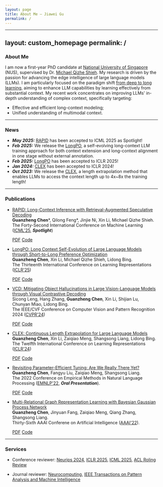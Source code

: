 ```yaml
---
layout: page
title: About Me – Jiawei Gu
permalink: /
---
```


---
layout: custom_homepage
permalink: /
---

### About Me

I am now a first-year PhD candidate at [National University of Singapore](https://nus.edu.sg/) (NUS), supervised by Dr. [Michael Qizhe Shieh](https://michaelshieh.com/).
My research is driven by the passion for advancing the edge intelligence of large language models (LLMs). I am particularly focused on the paradigm shift [from deep to long learning](https://hazyresearch.stanford.edu/blog/2023-03-27-long-learning), aiming to enhance LLM capabilities by learning effectively from substantial context. My recent work concentrates on improving LLMs' in-depth understanding of complex context, specifically targeting:

- Effective and efficient long-context modeling;
- Unified understanding of multimodal context.

---

### News
- ***May 2025:*** [RAPID](https://arxiv.org/abs/2502.20330) has been accepted to ICML 2025 as Spotlight!
- ***Feb 2025:*** We release the [LongPO](https://www.arxiv.org/pdf/2502.13922), a self-evolving long-context LLM training approach for both context extension and long-context alignment in one stage without external annotation.
- ***Feb 2025:*** [LongPO](https://www.arxiv.org/pdf/2502.13922) has been accepted to ICLR 2025!
- ***Jan 2024:*** [CLEX](https://arxiv.org/abs/2310.16450) has been accepted to ICLR 2024!
- ***Oct 2023:*** We release the [CLEX](https://arxiv.org/abs/2310.16450), a length extrapolation method that enables LLMs to access the context length up to 4x~8x the training length!

---

### Publications

- [RAPID: Long-Context Inference with Retrieval-Augmented Speculative Decoding](https://arxiv.org/abs/2502.20330)<br>
  **Guanzheng Chen**\*, Qilong Feng\*, Jinjie Ni, Xin Li, Michael Qizhe Shieh.<br>
   The Forty-Second International Conference on Machine Learning ([ICML'25](https://icml.cc/), ***Spotlight***)

  <div class="btn-links">
  <a class="btn btn-outline-primary btn-page-header btn-sm" href="https://arxiv.org/pdf/2502.20330" target="_blank" rel="noopener">PDF</a>
  <a class="btn btn-outline-primary btn-page-header btn-sm" href="https://github.com/John-AI-Lab/RAPID" target="_blank" rel="noopener">Code</a>
  </div>

- [LongPO: Long Context Self-Evolution of Large Language Models through Short-to-Long Preference Optimization](https://arxiv.org/abs/2502.13922)<br>
  **Guanzheng Chen**, Xin Li, Michael Qizhe Shieh, Lidong Bing.<br>
 The Thirteenth International Conference on Learning Representations ([ICLR'25](https://iclr.cc/))
  
  <div class="btn-links">
  <a class="btn btn-outline-primary btn-page-header btn-sm" href="https://www.arxiv.org/pdf/2502.13922" target="_blank" rel="noopener">PDF</a>
  <a class="btn btn-outline-primary btn-page-header btn-sm" href="https://github.com/DAMO-NLP-SG/LongPO" target="_blank" rel="noopener">Code</a>
  </div>


- [VCD: Mitigating Object Hallucinations in Large Vision-Language Models through Visual Contrastive Decoding](https://arxiv.org/abs/2311.16922)<br>
 Sicong Leng, Hang Zhang, **Guanzheng Chen**, Xin Li, Shijian Lu, Chunyan Miao, Lidong Bing.<br>
 The IEEE/CVF Conference on Computer Vision and Pattern Recognition 2024 ([CVPR'24](https://cvpr.thecvf.com/Conferences/2024))
  
  <div class="btn-links">
  <a class="btn btn-outline-primary btn-page-header btn-sm" href="https://arxiv.org/pdf/2311.16922" target="_blank" rel="noopener">PDF</a>
  <a class="btn btn-outline-primary btn-page-header btn-sm" href="https://github.com/DAMO-NLP-SG/VCD" target="_blank" rel="noopener">Code</a>
  </div>



- [CLEX: Continuous Length Extrapolation for Large Language Models](https://arxiv.org/pdf/2310.16450.pdf)<br>
  **Guanzheng Chen**, Xin Li, Zaiqiao Meng, Shangsong Liang, Lidong Bing.<br>
 The Twelfth International Conference on Learning Representations ([ICLR'24](https://iclr.cc/))
  
  <div class="btn-links">
  <a class="btn btn-outline-primary btn-page-header btn-sm" href="https://arxiv.org/pdf/2310.16450.pdf" target="_blank" rel="noopener">PDF</a>
  <a class="btn btn-outline-primary btn-page-header btn-sm" href="https://github.com/DAMO-NLP-SG/CLEX" target="_blank" rel="noopener">Code</a>
  </div>


- [Revisiting Parameter-Efficient Tuning: Are We Really There Yet?](https://arxiv.org/abs/2202.07962)<br>
  **Guanzheng Chen**, Fangyu Liu, Zaiqiao Meng, Shangsong Liang.<br>
  The 2022 Conference on Empirical Methods in Natural Language Processing ([EMNLP'22](https://2022.emnlp.org/), ***Oral Presentation***).
  
  <div class="btn-links">
  <a class="btn btn-outline-primary btn-page-header btn-sm" href="https://arxiv.org/pdf/2202.07962.pdf" target="_blank" rel="noopener">PDF</a>
  <a class="btn btn-outline-primary btn-page-header btn-sm" href="https://github.com/guanzhchen/petuning" target="_blank" rel="noopener">Code</a>
  </div>

- [Multi-Relational Graph Representation Learning with Bayesian Gaussian Process Network](https://ojs.aaai.org/index.php/AAAI/article/view/20492)<br>
  **Guanzheng Chen**, Jinyuan Fang, Zaiqiao Meng, Qiang Zhang, Shangsong Liang.<br>
  Thirty-Sixth AAAI Conferene on Artificial Intelligence ([AAAI'22](https://aaai.org/Conferences/AAAI-22/)).<br>
  
  <div class="btn-links">
  <a class="btn btn-outline-primary btn-page-header btn-sm" href="{{ '/data/papers/8491.ChenG_with_appendix.pdf' | relative_url }}" target="_blank" rel="noopener">PDF</a>
  <a class="btn btn-outline-primary btn-page-header btn-sm" href="https://github.com/sysu-gzchen/GGPN" target="_blank" rel="noopener">Code</a>
  </div>

---

### Services

- Conference reviewer: [Neurips 2024](https://neurips.cc/Conferences/2024), [ICLR 2025](https://iclr.cc/), [ICML 2025](https://icml.cc/), [ACL Roling Review ](https://aclrollingreview.org/)

- Journal reviewer: [Neurocomputing](https://www.sciencedirect.com/journal/neurocomputing), [IEEE Transactions on Pattern Analysis and Machine Intelligence](https://ieeexplore.ieee.org/xpl/RecentIssue.jsp?punumber=34)
<!-- 
# About Me

[cite_start]I am Jiawei Gu, an MSc student in Computer Science at Sun Yat-sen University, expected to graduate in June 2025[cite: 1]. 

[cite_start]My research journey started later than usual due to my volunteer service experience[cite: 20]. [cite_start]However, I possess an unparalleled passion for exploration and scientific inquiry[cite: 21]. [cite_start]Over the past year of dedicated research study, I have solidified my aspiration to contribute to the field of Natural Language Processing (NLP)[cite: 22]. [cite_start]I am actively pursuing this goal, much like my unwavering commitment to morning runs over the past five years[cite: 22]. [cite_start]I firmly believe that "pain is inevitable, suffering is optional" and I am ready to embrace the challenges that come with pursuing what I desire[cite: 23]. [cite_start]Specifically, I have delved into research on natural language and multi-modal approaches, shaping me into an independent researcher with clear ideas about future research directions[cite: 24].

My research interests include:
* [cite_start]Scaling of Text/Multimodal Reasoning [cite: 24]
* [cite_start]Efficient Learning for Training and Inference [cite: 24]
* [cite_start]Domain Knowledge Injection [cite: 24]

---


# News

* [cite_start]**July 2025:** My paper, "[EMMA: An Enhanced MultiModal Reasoning Benchmark](YOUR_EMMA_ARXIV_LINK)"[cite: 6], has been accepted to ICML 2025 as an Oral presentation!
* [cite_start]**July 2025:** My paper, "[Boosting Decision-Making Ability of LLMs with Speculative Reward Model Cost-Effectively](YOUR_SRM_ARXIV_LINK)"[cite: 9], has been accepted to ACL 2025 as an Oral Presentation!
* [cite_start]**July 2025:** My paper, "[Toward Structured Knowledge Reasoning: Contrastive Retrieval-Augmented Generation on Experience](YOUR_CORE_ARXIV_LINK)"[cite: 11], has been accepted to ACL 2025!
* [cite_start]**July 2025:** My paper, "[MolRAG: Unlocking the Power of Large Language Models for Molecular Property Prediction](YOUR_MOLRAG_ARXIV_LINK)"[cite: 15], has been accepted to ACL 2025!
* [cite_start]**November 2024:** My paper, "[CMR Scaling Law: Predicting Critical Mixture Ratios for Continual Pre-training of Language Models](YOUR_CMR_ARXIV_LINK)"[cite: 4], has been accepted to EMNLP 2024 as a First Author paper and selected for Oral Presentation!

---

# Publications

1.  [cite_start]**[CMR Scaling Law: Predicting Critical Mixture Ratios for Continual Pre-training of Language Models](YOUR_PAPER_PDF_LINK)** [cite: 4]
    **Jiawei Gu***, et al.
    [cite_start]EMNLP 2024, **First Author**, Oral Presentation. [cite: 4]
    * [cite_start]**Contribution**: We attempt to re-visit the scaling behavior of LLMs under the hood of CPT, and introduce Critical Mixture Ratio (CMR) and a CMR scaling law, providing a predictive framework and practical guidelines for optimizing LLM training in specialized domains, ensuring both general and domain-specific performance while managing training resources effectively[cite: 5].
    [PDF](YOUR_PAPER_PDF_LINK) &nbsp; [Slides](YOUR_SLIDES_LINK)

2.  **[Can MLLMs Reason/Think in Multimodality? [cite_start]EMMA: An Enhanced MultiModal Reasoning Benchmark](YOUR_PAPER_PDF_LINK)** [cite: 6]
    **Jiawei Gu***, et al.
    [cite_start]ICML 2025 (**Oral**), **First Author**. [cite: 6]
    * [cite_start]**Contribution**: This work introduces EMMA, a benchmark designed to evaluate multimodal reasoning across mathematics, physics, chemistry, and coding[cite: 7]. [cite_start]EMMA features tasks requiring advanced visual manipulation and cross-modal reasoning, providing insights into the limitations of current MLLMs and emphasizing the need for improved architectures and training paradigms[cite: 8].
    [PDF](YOUR_PAPER_PDF_LINK) &nbsp; [Homepage](YOUR_PAPER_HOMEPAGE_LINK) &nbsp; [Slides](YOUR_SLIDES_LINK)

3.  [cite_start]**[Boosting Decision-Making Ability of LLMs with Speculative Reward Model Cost-Effectively](YOUR_PAPER_PDF_LINK)** [cite: 9]
    **Jiawei Gu***, et al.
    [cite_start]ACL 2025 (**Oral Presentation**), **First Author**. [cite: 9]
    * [cite_start]**Contribution**: A Plug and Play framework with Speculative Reward Models (SRM), which simplifies the complex process of achieving an optimal balance between effectiveness and efficiency[cite: 10].
    [PDF](YOUR_PAPER_PDF_LINK)

4.  [cite_start]**[Toward Structured Knowledge Reasoning: Contrastive Retrieval-Augmented Generation on Experience](YOUR_PAPER_PDF_LINK)** [cite: 11]
    **Jiawei Gu***, et al.
    [cite_start]ACL 2025, **First Author**. [cite: 11]
    * [cite_start]**Contribution**: A plug-and-play method, CoRE, is proposed to improve the reasoning ability on structured knowledge[cite: 12]. [cite_start]It is training-free, lifelong, and continuous[cite: 13].
    [PDF](YOUR_PAPER_PDF_LINK)

5.  [cite_start]**[A Survey on LLM-as-a-Judge](YOUR_PAPER_PDF_LINK)** [cite: 13]
    **Jiawei Gu***, et al.
    [cite_start]Preprint, **First Author**. [cite: 13]
    * [cite_start]**Contribution**: This survey provides a comprehensive review of strategies to enhance the reliability of LLM-as-a-Judge systems, introduces a benchmark for systematic evaluation, and discusses practical applications, challenges, and future directions to guide research and deployment[cite: 14].
    [PDF](YOUR_PAPER_PDF_LINK) &nbsp; [Homepage](YOUR_PAPER_HOMEPAGE_LINK)

6.  [cite_start]**[MolRAG: Unlocking the Power of Large Language Models for Molecular Property Prediction](YOUR_PAPER_PDF_LINK)** [cite: 15]
    Second Author.
    [cite_start]ACL 2025. [cite: 15]

7.  [cite_start]**[Scaling Reasoning, Losing Control: Evaluating Instruction Following in Large Reasoning Models](YOUR_PAPER_PDF_LINK)** [cite: 16]
    Second Author.
    [cite_start]Preprint. [cite: 16]

8.  [cite_start]**[Unfolding Spatial Cognition: Evaluating Multimodal Models on Visual Simulations](YOUR_PAPER_PDF_LINK)** [cite: 17]
    Third Author.
    [cite_start]Preprint. [cite: 17]
    [PDF](YOUR_PAPER_PDF_LINK)

9.  [cite_start]**[Full Front: Benchmarking MLLMs Across the Full Front-End Engineering Workflow](YOUR_PAPER_PDF_LINK)** [cite: 16]
    Third Author.
    [cite_start]Preprint. [cite: 16]
    [PDF](YOUR_PAPER_PDF_LINK)

---
 -->
